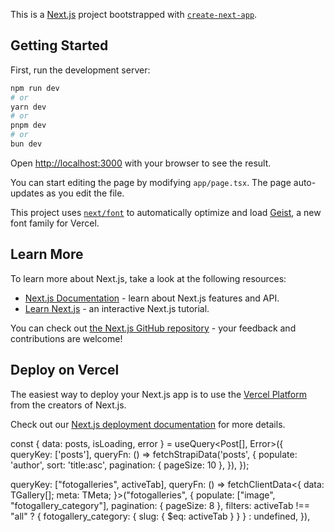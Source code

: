 This is a [Next.js](https://nextjs.org) project bootstrapped with [`create-next-app`](https://nextjs.org/docs/app/api-reference/cli/create-next-app).

## Getting Started

First, run the development server:

```bash
npm run dev
# or
yarn dev
# or
pnpm dev
# or
bun dev
```

Open [http://localhost:3000](http://localhost:3000) with your browser to see the result.

You can start editing the page by modifying `app/page.tsx`. The page auto-updates as you edit the file.

This project uses [`next/font`](https://nextjs.org/docs/app/building-your-application/optimizing/fonts) to automatically optimize and load [Geist](https://vercel.com/font), a new font family for Vercel.

## Learn More

To learn more about Next.js, take a look at the following resources:

- [Next.js Documentation](https://nextjs.org/docs) - learn about Next.js features and API.
- [Learn Next.js](https://nextjs.org/learn) - an interactive Next.js tutorial.

You can check out [the Next.js GitHub repository](https://github.com/vercel/next.js) - your feedback and contributions are welcome!

## Deploy on Vercel

The easiest way to deploy your Next.js app is to use the [Vercel Platform](https://vercel.com/new?utm_medium=default-template&filter=next.js&utm_source=create-next-app&utm_campaign=create-next-app-readme) from the creators of Next.js.

Check out our [Next.js deployment documentation](https://nextjs.org/docs/app/building-your-application/deploying) for more details.



  const { data: posts, isLoading, error } = useQuery<Post[], Error>({
    queryKey: ['posts'],
    queryFn: () =>
      fetchStrapiData<Post>('posts', {
        populate: 'author',
        sort: 'title:asc',
        pagination: { pageSize: 10 },
      }),
  });



  queryKey: ["fotogalleries", activeTab],
    queryFn: () =>
      fetchClientData<{
        data: TGallery[];
        meta: TMeta;
      }>("fotogalleries", {
        populate: ["image", "fotogallery_category"],
        pagination: { pageSize: 8 },
        filters:
          activeTab !== "all"
            ? { fotogallery_category: { slug: { $eq: activeTab } } }
            : undefined,
      }),